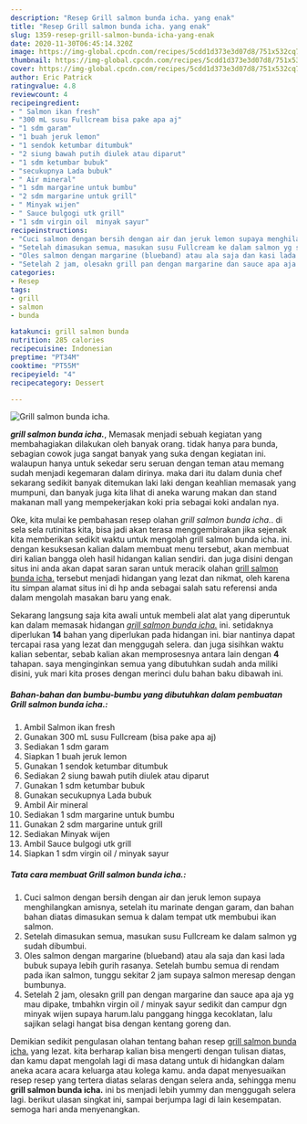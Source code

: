 ```yaml
---
description: "Resep Grill salmon bunda icha. yang enak"
title: "Resep Grill salmon bunda icha. yang enak"
slug: 1359-resep-grill-salmon-bunda-icha-yang-enak
date: 2020-11-30T06:45:14.320Z
image: https://img-global.cpcdn.com/recipes/5cdd1d373e3d07d8/751x532cq70/grill-salmon-bunda-icha-foto-resep-utama.jpg
thumbnail: https://img-global.cpcdn.com/recipes/5cdd1d373e3d07d8/751x532cq70/grill-salmon-bunda-icha-foto-resep-utama.jpg
cover: https://img-global.cpcdn.com/recipes/5cdd1d373e3d07d8/751x532cq70/grill-salmon-bunda-icha-foto-resep-utama.jpg
author: Eric Patrick
ratingvalue: 4.8
reviewcount: 4
recipeingredient:
- " Salmon ikan fresh"
- "300 mL susu Fullcream bisa pake apa aj"
- "1 sdm garam"
- "1 buah jeruk lemon"
- "1 sendok ketumbar ditumbuk"
- "2 siung bawah putih diulek atau diparut"
- "1 sdm ketumbar bubuk"
- "secukupnya Lada bubuk"
- " Air mineral"
- "1 sdm margarine untuk bumbu"
- "2 sdm margarine untuk grill"
- " Minyak wijen"
- " Sauce bulgogi utk grill"
- "1 sdm virgin oil  minyak sayur"
recipeinstructions:
- "Cuci salmon dengan bersih dengan air dan jeruk lemon supaya menghilangkan amisnya, setelah itu marinate dengan garam, dan bahan bahan diatas dimasukan semua k dalam tempat utk membubui ikan salmon."
- "Setelah dimasukan semua, masukan susu Fullcream ke dalam salmon yg sudah dibumbui."
- "Oles salmon dengan margarine (blueband) atau ala saja dan kasi lada bubuk supaya lebih gurih rasanya. Setelah bumbu semua di rendam pada ikan salmon, tunggu sekitar 2 jam supaya salmon meresap dengan bumbunya."
- "Setelah 2 jam, olesakn grill pan dengan margarine dan sauce apa aja yg mau dipake, tmbahkn virgin oil / minyak sayur sedikit dan campur dgn minyak wijen supaya harum.lalu panggang hingga kecoklatan, lalu sajikan selagi hangat bisa dengan kentang goreng dan."
categories:
- Resep
tags:
- grill
- salmon
- bunda

katakunci: grill salmon bunda 
nutrition: 285 calories
recipecuisine: Indonesian
preptime: "PT34M"
cooktime: "PT55M"
recipeyield: "4"
recipecategory: Dessert

---
```



![Grill salmon bunda icha.](https://img-global.cpcdn.com/recipes/5cdd1d373e3d07d8/751x532cq70/grill-salmon-bunda-icha-foto-resep-utama.jpg)

<b><i>grill salmon bunda icha.</i></b>, Memasak menjadi sebuah kegiatan yang membahagiakan dilakukan oleh banyak orang. tidak hanya para bunda, sebagian cowok juga sangat banyak yang suka dengan kegiatan ini. walaupun hanya untuk sekedar seru seruan dengan teman atau memang sudah menjadi kegemaran dalam dirinya. maka dari itu dalam dunia chef sekarang sedikit banyak ditemukan laki laki dengan keahlian memasak yang mumpuni, dan banyak juga kita lihat di aneka warung makan dan stand makanan mall yang mempekerjakan koki pria sebagai koki andalan nya.

Oke, kita mulai ke pembahasan resep olahan <i>grill salmon bunda icha.</i>. di sela sela rutinitas kita, bisa jadi akan terasa menggembirakan jika sejenak kita memberikan sedikit waktu untuk mengolah grill salmon bunda icha. ini. dengan kesuksesan kalian dalam membuat menu tersebut, akan membuat diri kalian bangga oleh hasil hidangan kalian sendiri. dan juga disini dengan situs ini anda akan dapat saran saran untuk meracik olahan <u>grill salmon bunda icha.</u> tersebut menjadi hidangan yang lezat dan nikmat, oleh karena itu simpan alamat situs ini di hp anda sebagai salah satu referensi anda dalam mengolah masakan baru yang enak.




Sekarang langsung saja kita awali untuk membeli alat alat yang diperuntuk kan dalam memasak hidangan <u><i>grill salmon bunda icha.</i></u> ini. setidaknya diperlukan <b>14</b> bahan yang diperlukan pada hidangan ini. biar nantinya dapat tercapai rasa yang lezat dan menggugah selera. dan juga sisihkan waktu kalian sebentar, sebab kalian akan memprosesnya antara lain dengan <b>4</b> tahapan. saya menginginkan semua yang dibutuhkan sudah anda miliki disini, yuk mari kita proses dengan merinci dulu bahan baku dibawah ini.

<!--inarticleads1-->

##### Bahan-bahan dan bumbu-bumbu yang dibutuhkan dalam pembuatan Grill salmon bunda icha.:

1. Ambil  Salmon ikan fresh
1. Gunakan 300 mL susu Fullcream (bisa pake apa aj)
1. Sediakan 1 sdm garam
1. Siapkan 1 buah jeruk lemon
1. Gunakan 1 sendok ketumbar ditumbuk
1. Sediakan 2 siung bawah putih diulek atau diparut
1. Gunakan 1 sdm ketumbar bubuk
1. Gunakan secukupnya Lada bubuk
1. Ambil  Air mineral
1. Sediakan 1 sdm margarine untuk bumbu
1. Gunakan 2 sdm margarine untuk grill
1. Sediakan  Minyak wijen
1. Ambil  Sauce bulgogi utk grill
1. Siapkan 1 sdm virgin oil / minyak sayur




<!--inarticleads2-->

##### Tata cara membuat Grill salmon bunda icha.:

1. Cuci salmon dengan bersih dengan air dan jeruk lemon supaya menghilangkan amisnya, setelah itu marinate dengan garam, dan bahan bahan diatas dimasukan semua k dalam tempat utk membubui ikan salmon.
1. Setelah dimasukan semua, masukan susu Fullcream ke dalam salmon yg sudah dibumbui.
1. Oles salmon dengan margarine (blueband) atau ala saja dan kasi lada bubuk supaya lebih gurih rasanya. Setelah bumbu semua di rendam pada ikan salmon, tunggu sekitar 2 jam supaya salmon meresap dengan bumbunya.
1. Setelah 2 jam, olesakn grill pan dengan margarine dan sauce apa aja yg mau dipake, tmbahkn virgin oil / minyak sayur sedikit dan campur dgn minyak wijen supaya harum.lalu panggang hingga kecoklatan, lalu sajikan selagi hangat bisa dengan kentang goreng dan.




Demikian sedikit pengulasan olahan tentang bahan resep <u>grill salmon bunda icha.</u> yang lezat. kita berharap kalian bisa mengerti dengan tulisan diatas, dan kamu dapat mengolah lagi di masa datang untuk di hidangkan dalam aneka acara acara keluarga atau kolega kamu. anda dapat menyesuaikan resep resep yang tertera diatas selaras dengan selera anda, sehingga menu <b>grill salmon bunda icha.</b> ini bs menjadi lebih yummy dan menggugah selera lagi. berikut ulasan singkat ini, sampai berjumpa lagi di lain kesempatan. semoga hari anda menyenangkan.
